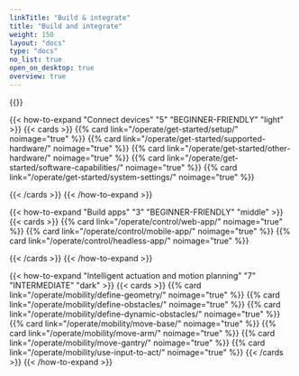 ```yaml
---
linkTitle: "Build & integrate"
title: "Build and integrate"
weight: 150
layout: "docs"
type: "docs"
no_list: true
open_on_desktop: true
overview: true
---
```


<p>
{{<imgproc src="/platform-overviews/build-integrate.png" resize="1200x" style="width:800px" class="aligncenter imgzoom" declaredimensions=true alt="ALT">}}
</p>

{{< how-to-expand "Connect devices" "5" "BEGINNER-FRIENDLY" "light" >}}
{{< cards >}}
{{% card link="/operate/get-started/setup/" noimage="true" %}}
{{% card link="/operate/get-started/supported-hardware/" noimage="true" %}}
{{% card link="/operate/get-started/other-hardware/" noimage="true" %}}
{{% card link="/operate/get-started/software-capabilities/" noimage="true" %}}
{{% card link="/operate/get-started/system-settings/" noimage="true" %}}

{{< /cards >}}
{{< /how-to-expand >}}

{{< how-to-expand "Build apps" "3" "BEGINNER-FRIENDLY" "middle" >}}
{{< cards >}}
{{% card link="/operate/control/web-app/" noimage="true" %}}
{{% card link="/operate/control/mobile-app/" noimage="true" %}}
{{% card link="/operate/control/headless-app/" noimage="true" %}}

<!-- unlisting for now
{{% card link="/operate/control/voice-app/" noimage="true" %}}
{{% card link="/operate/control/kiosk-app/" noimage="true" %}}
-->

{{< /cards >}}
{{< /how-to-expand >}}

{{< how-to-expand "Intelligent actuation and motion planning" "7" "INTERMEDIATE" "dark" >}}
{{< cards >}}
{{% card link="/operate/mobility/define-geometry/" noimage="true" %}}
{{% card link="/operate/mobility/define-obstacles/" noimage="true" %}}
{{% card link="/operate/mobility/define-dynamic-obstacles/" noimage="true" %}}
{{% card link="/operate/mobility/move-base/" noimage="true" %}}
{{% card link="/operate/mobility/move-arm/" noimage="true" %}}
{{% card link="/operate/mobility/move-gantry/" noimage="true" %}}
{{% card link="/operate/mobility/use-input-to-act/" noimage="true" %}}
{{< /cards >}}
{{< /how-to-expand >}}
